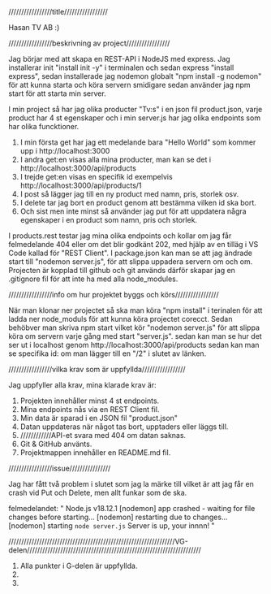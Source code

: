 /////////////////title/////////////////

Hasan TV AB :)

/////////////////beskrivning av project/////////////////

Jag börjar med att skapa en REST-API i NodeJS med express.
Jag installerar init "install init -y" i terminalen och sedan express "install express", sedan installerade jag nodemon globalt "npm install -g nodemon" för att kunna starta och köra servern smidigare sedan använder jag npm start för att starta min server.

I min project så har jag olika producter "Tv:s" i en json fil product.json, varje product har 4 st egenskaper och i min server.js har jag olika endpoints som har olika funcktioner. 

1. I min första get har jag ett medelande bara "Hello World" som kommer upp i http://localhost:3000
2. I andra get:en visas alla mina producter, man kan se det i http://localhost:3000/api/products
3. I trejde get:en visas en specifik id exempelvis http://localhost:3000/api/products/1
4. I post så lägger jag till en ny product med namn, pris, storlek osv.
5. I delete tar jag bort en product genom att bestämma vilken id ska bort.
6. Och sist men inte minst så använder jag put för att uppdatera några egenskaper i en product som namn, pris och storlek.

I products.rest testar jag mina olika endpoints och kollar om jag får felmedelande 404 eller om det blir godkänt 202, med hjälp av en tilläg i VS Code kallad för "REST Client". I package.json kan man se att jag ändrade start till "nodemon server.js", för att slippa uppadera servern om och om. Projecten är kopplad till github och git används därför skapar jag en .gitignore fil för att inte ha med alla node_modules.


/////////////////info om hur projektet byggs och körs/////////////////

När man klonar ner projectet så ska man köra "npm install" i terinalen för att ladda ner node_moduls för att kunna köra projectet corecct. Sedan behöbver man skriva npm start vilket kör "nodemon server.js" för att slippa köra om servern varje gång med start "server.js".
sedan kan man se hur det ser ut i localhost genom http://localhost:3000/api/products sedan kan man se specifika id: om man lägger till en 
"/2" i slutet av länken.


/////////////////vilka krav som är uppfyllda/////////////////

Jag uppfyller alla krav, mina klarade krav är:

1. Projekten innehåller minst 4 st endpoints.
2. Mina endpoints nås via en REST Client fil.
3. Min data är sparad i en JSON fil "product.json"
4. Datan uppdateras när något tas bort, upptaders eller läggs till.
5. ////////////API-et svara med 404 om datan saknas.
6. Git & GitHub använts.
7. Projektmappen innehåller en README.md fil.


/////////////////issue////////////////

Jag har fått två problem i slutet som jag la märke till vilket är att jag får en crash vid Put och Delete, men allt funkar som de ska.

felmedelandet:
"
Node.js v18.12.1
[nodemon] app crashed - waiting for file changes before starting...
[nodemon] restarting due to changes...
[nodemon] starting `node server.js`
Server is up, your innnn!
"



/////////////////////////////////////////////////////////////////VG-delen////////////////////////////////////////////////////////////////////

1. Alla punkter i G-delen är uppfyllda.
2. 
3. 
